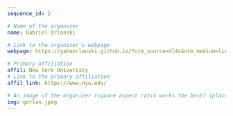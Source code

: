 ```yaml
---
sequence_id: 2

# Name of the organizer
name: Gabriel Orlanski

# Link to the organizer's webpage
webpage: https://gabeorlanski.github.io/?utm_source=dl4c&utm_medium=link

# Primary affiliation
affil: New York University
# Link to the primary affiliation
affil_link: https://www.nyu.edu/

# An image of the organizer (square aspect ratio works the best) (place in the `assets/img/organizers` directory)
img: gorlan.jpeg
---
```

